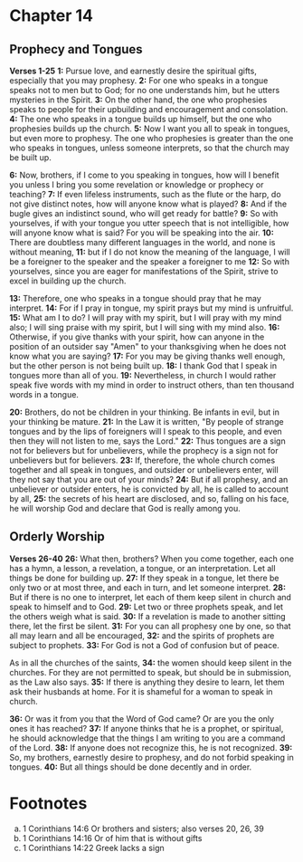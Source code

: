 # Chapter 14
## Prophecy and Tongues
**Verses 1-25**
**1:** Pursue love, and earnestly desire the spiritual gifts, especially that you may prophesy.
**2:** For one who speaks in a tongue speaks not to men but to God; for no one understands him, but he utters mysteries in the Spirit.
**3:** On the other hand, the one who prophesies speaks to people for their upbuilding and encouragement and consolation.
**4:** The one who speaks in a tongue builds up himself, but the one who prophesies builds up the church.
**5:** Now I want you all to speak in tongues, but even more to prophesy. The one who prophesies is greater than the one who speaks in tongues, unless someone interprets, so that the church may be built up.

**6:** Now, brothers, if I come to you speaking in tongues, how will I benefit you unless I bring you some revelation or knowledge or prophecy or teaching?
**7:** If even lifeless instruments, such as the flute or the harp, do not give distinct notes, how will anyone know what is played?
**8:** And if the bugle gives an indistinct sound, who will get ready for battle?
**9:** So with yourselves, if with your tongue you utter speech that is not intelligible, how will anyone know what is said? For you will be speaking into the air.
**10:** There are doubtless many different languages in the world, and none is without meaning,
**11:** but if I do not know the meaning of the language, I will be a foreigner to the speaker and the speaker a foreigner to me
**12:** So with yourselves, since you are eager for manifestations of the Spirit, strive to excel in building up the church.

**13:** Therefore, one who speaks in a tongue should pray that he may interpret.
**14:** For if I pray in tongue, my spirit prays but my mind is unfruitful.
**15:** What am I to do? I will pray with my spirit, but I will pray with my mind also; I will sing praise with my spirit, but I will sing with my mind also.
**16:** Otherwise, if you give thanks with your spirit, how can anyone in the position of an outsider say "Amen" to your thanksgiving when he does not know what you are saying?
**17:** For you may be giving thanks well enough, but the other person is not being built up.
**18:** I thank God that I speak in tongues more than all of you.
**19:** Nevertheless, in church I would rather speak five words with my mind in order to instruct others, than ten thousand words in a tongue.

**20:** Brothers, do not be children in your thinking. Be infants in evil, but in your thinking be mature.
**21:** In the Law it is written, "By people of strange tongues and by the lips of foreigners will I speak to this people, and even then they will not listen to me, says the Lord."
**22:** Thus tongues are a sign not for believers but for unbelievers, while the prophecy is a sign not for unbelievers but for believers.
**23:** If, therefore, the whole church comes together and all speak in tongues, and outsider or unbelievers enter, will they not say that you are out of your minds?
**24:** But if all prophesy, and an unbeliever or outsider enters, he is convicted by all, he is called to account by all,
**25:** the secrets of his heart are disclosed, and so, falling on his face, he will worship God and declare that God is really among you.

## Orderly Worship
**Verses 26-40**
**26:** What then, brothers? When you come together, each one has a hymn, a lesson, a revelation, a tongue, or an interpretation. Let all things be done for building up.
**27:** If they speak in a tongue, let there be only two or at most three, and each in turn, and let someone interpret.
**28:** But if there is no one to interpret, let each of them keep silent in church and speak to himself and to God.
**29:** Let two or three prophets speak, and let the others weigh what is said.
**30:** If a revelation is made to another sitting there, let the first be silent.
**31:** For you can all prophesy one by one, so that all may learn and all be encouraged,
**32:** and the spirits of prophets are subject to prophets.
**33:** For God is not a God of confusion but of peace.

As in all the churches of the saints,
**34:** the women should keep silent in the churches. For they are not permitted to speak, but should be in submission, as the Law also says.
**35:** If there is anything they desire to learn, let them ask their husbands at home. For it is shameful for a woman to speak in church.

**36:** Or was it from you that the Word of God came? Or are you the only ones it has reached?
**37:** If anyone thinks that he is a prophet, or spiritual, he should acknowledge that the things I am writing to you are a command of the Lord.
**38:** If anyone does not recognize this, he is not recognized.
**39:** So, my brothers, earnestly desire to prophesy, and do not forbid speaking in tongues.
**40:** But all things should be done decently and in order.

# Footnotes
<ol type='a'>
	<li>1 Corinthians 14:6 Or brothers and sisters; also verses 20, 26, 39</li>
	<li>1 Corinthians 14:16 Or of him that is without gifts</li>
	<li>1 Corinthians 14:22 Greek lacks a sign</li>
</ol>
